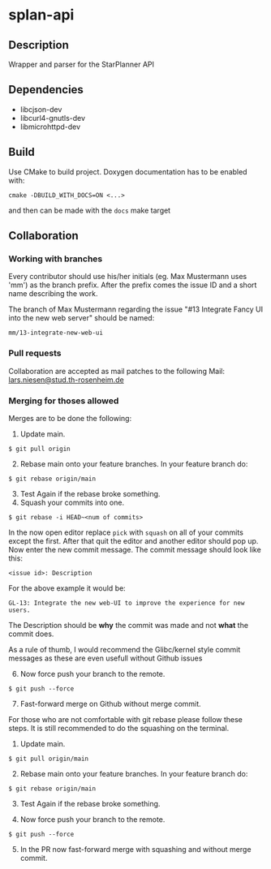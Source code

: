 # splan-api

## Description

Wrapper and parser for the StarPlanner API

## Dependencies

- libcjson-dev
- libcurl4-gnutls-dev
- libmicrohttpd-dev

## Build

Use CMake to build project. Doxygen documentation has to be enabled with:

```
cmake -DBUILD_WITH_DOCS=ON <...>
```

and then can be made with the `docs` make target

## Collaboration



### Working with branches

Every contributor should use his/her initials (eg. Max Mustermann uses 'mm') as
the branch prefix. After the prefix comes the issue ID and a short name
describing the work.

The branch of Max Mustermann regarding the issue "#13 Integrate Fancy UI into
the new web server" should be named:

```
mm/13-integrate-new-web-ui
```

### Pull requests

Collaboration are accepted as mail patches to the following Mail:
lars.niesen@stud.th-rosenheim.de

### Merging for thoses allowed

Merges are to be done the following:

1. Update main.
```
$ git pull origin
```
2. Rebase main onto your feature branches.
    In your feature branch do:

```
$ git rebase origin/main
```

3. Test Again if the rebase broke something.
4. Squash your commits into one.
```
$ git rebase -i HEAD~<num of commits>
```
In the now open editor replace `pick` with `squash` on all of your commits
except the first. After that quit the editor and another editor should pop up.
Now enter the new commit message. The commit message should look like this:
```
<issue id>: Description
```
For the above example it would be:
```
GL-13: Integrate the new web-UI to improve the experience for new users.
```
The Description should be **why** the commit was made and not **what** the
commit does.

As a rule of thumb, I would recommend the Glibc/kernel style commit messages as
these are even usefull without Github issues

6. Now force push your branch to the remote.

```
$ git push --force
```
7. Fast-forward merge on Github without merge commit.


For those who are not comfortable with git rebase please follow these steps. It
is still recommended to do the squashing on the terminal.


1. Update main.
```
$ git pull origin/main
```

2. Rebase main onto your feature branches.
    In your feature branch do:

```
$ git rebase origin/main
```

3. Test Again if the rebase broke something.

4. Now force push your branch to the remote.

```
$ git push --force
```

5. In the PR now fast-forward merge with squashing and without merge commit.

